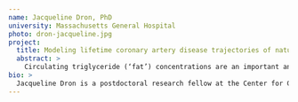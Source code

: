 ```yaml
---
name: Jacqueline Dron, PhD
university: Massachusetts General Hospital
photo: dron-jacqueline.jpg
project:
  title: Modeling lifetime coronary artery disease trajectories of naturally occurring DNA variation linked to low circulating triglycerides
  abstract: >
    Circulating triglyceride (‘fat’) concentrations are an important and causal driver of coronary artery disease, which is rising globally in step with the obesity epidemic. Our team has led efforts to identify individuals with inborn protection from high triglyceride levels via a single DNA mutation of large-effect (‘monogenic’) or the cumulative impact of many variants (‘polygenic’). Here, I propose to model longitudinal trajectories of triglyceride concentrations and coronary artery disease according to these factors, using whole-genome sequencing data from 56,203 individuals across 13 TOPMed cohorts. Beyond the scientific innovation of this proposed work and reflecting a deep commitment to the BioData Catalyst ecosystem, I will build scalable and shareable analytic pipelines that will be generalizable to the genomics community.
bio: >
  Jacqueline Dron is a postdoctoral research fellow at the Center for Genomic Medicine at Massachusetts General Hospital, in the lab of Dr. Amit Khera. Her research focuses on leveraging genetic and non-genetic data to identify subtypes and new pathways driving risk of coronary artery disease, as well as better understanding classical risk factors, such as lipids. Here, Dr. Dron’s proposed research will characterize the monogenic and polygenic determinants underlying triglyceride levels by exploring genome-wide polygenic scores and polygenic modifications to loss-of-function variants.
---
```

